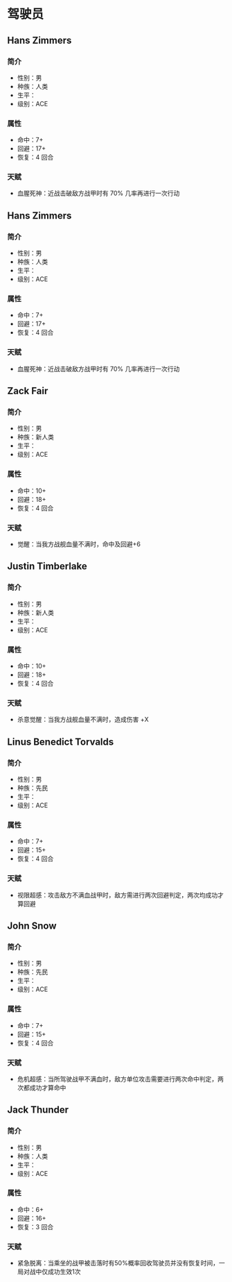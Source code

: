 # 驾驶员


## Hans Zimmers 
### 简介
- 性别：男
- 种族：人类
- 生平：
- 级别：ACE

### 属性
- 命中：7+
- 回避：17+
- 恢复：4 回合

### 天赋
- 血腥死神：近战击破敌方战甲时有 70% 几率再进行一次行动

## Hans Zimmers 
### 简介
- 性别：男
- 种族：人类
- 生平：
- 级别：ACE

### 属性
- 命中：7+
- 回避：17+
- 恢复：4 回合

### 天赋
- 血腥死神：近战击破敌方战甲时有 70% 几率再进行一次行动

## Zack Fair
### 简介
- 性别：男
- 种族：新人类
- 生平：
- 级别：ACE

### 属性
- 命中：10+
- 回避：18+
- 恢复：4 回合

### 天赋
- 觉醒：当我方战舰血量不满时，命中及回避+6

## Justin Timberlake
### 简介
- 性别：男
- 种族：新人类
- 生平：
- 级别：ACE

### 属性
- 命中：10+
- 回避：18+
- 恢复：4 回合

### 天赋
- 杀意觉醒：当我方战舰血量不满时，造成伤害 +X

## Linus Benedict Torvalds
### 简介
- 性别：男
- 种族：先民
- 生平：
- 级别：ACE

### 属性
- 命中：7+
- 回避：15+
- 恢复：4 回合

### 天赋
- 视限超感：攻击敌方不满血战甲时，敌方需进行两次回避判定，两次均成功才算回避

## John Snow
### 简介
- 性别：男
- 种族：先民
- 生平：
- 级别：ACE

### 属性
- 命中：7+
- 回避：15+
- 恢复：4 回合

### 天赋
- 危机超感：当所驾驶战甲不满血时，敌方单位攻击需要进行两次命中判定，两次都成功才算命中

## Jack Thunder
### 简介
- 性别：男
- 种族：人类
- 生平：
- 级别：ACE

### 属性
- 命中：6+
- 回避：16+
- 恢复：3 回合

### 天赋
- 紧急脱离：当乘坐的战甲被击落时有50%概率回收驾驶员并没有恢复时间，一局对战中仅成功生效1次

